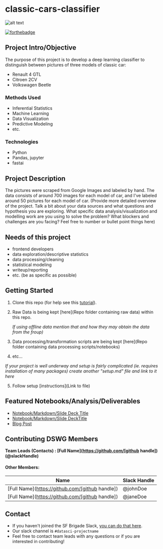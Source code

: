 # classic-cars-classifier


![alt text](https://github.com/fernandeslouro/classic-cars-classifier/blob/master/cars-outline.png?raw=true)

[![forthebadge](https://forthebadge.com/images/badges/you-didnt-ask-for-this.svg)](https://forthebadge.com)

## Project Intro/Objective
The purpose of this project is to develop a deep learning classifier to distinguish between pictures of three models of classic car:
* Renault 4 GTL
* Citroen 2CV
* Volkswagen Beetle


### Methods Used
* Inferential Statistics
* Machine Learning
* Data Visualization
* Predictive Modeling
* etc.

### Technologies
* Python
* Pandas, jupyter
* fastai
 

## Project Description
The pictures were scraped from Google Images and labeled by hand. The data consists of around 700 images for each model of car, and I've labeled around 50 pictures for each model of car. 
(Provide more detailed overview of the project.  Talk a bit about your data sources and what questions and hypothesis you are exploring. What specific data analysis/visualization and modelling work are you using to solve the problem? What blockers and challenges are you facing?  Feel free to number or bullet point things here)

## Needs of this project

- frontend developers
- data exploration/descriptive statistics
- data processing/cleaning
- statistical modeling
- writeup/reporting
- etc. (be as specific as possible)

## Getting Started

1. Clone this repo (for help see this [tutorial](https://help.github.com/articles/cloning-a-repository/)).
2. Raw Data is being kept [here](Repo folder containing raw data) within this repo.

    *If using offline data mention that and how they may obtain the data from the froup)*
    
3. Data processing/transformation scripts are being kept [here](Repo folder containing data processing scripts/notebooks)
4. etc...

*If your project is well underway and setup is fairly complicated (ie. requires installation of many packages) create another "setup.md" file and link to it here*  

5. Follow setup [instructions](Link to file)

## Featured Notebooks/Analysis/Deliverables
* [Notebook/Markdown/Slide Deck Title](link)
* [Notebook/Markdown/Slide DeckTitle](link)
* [Blog Post](link)


## Contributing DSWG Members

**Team Leads (Contacts) : [Full Name](https://github.com/[github handle])(@slackHandle)**

#### Other Members:

|Name     |  Slack Handle   | 
|---------|-----------------|
|[Full Name](https://github.com/[github handle])| @johnDoe        |
|[Full Name](https://github.com/[github handle]) |     @janeDoe    |

## Contact
* If you haven't joined the SF Brigade Slack, [you can do that here](http://c4sf.me/slack).  
* Our slack channel is `#datasci-projectname`
* Feel free to contact team leads with any questions or if you are interested in contributing!
